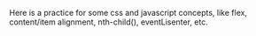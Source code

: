 Here is a practice for some css and javascript concepts, like flex, content/item alignment, nth-child(), eventLisenter, etc.
